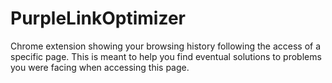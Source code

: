 # PurpleLinkOptimizer
Chrome extension showing your browsing history following the access of a specific page. This is meant to help you find eventual solutions to problems you were facing when accessing this page.
